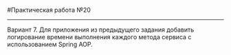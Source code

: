 #Практическая работа №20
___
Вариант 7. Для приложения из предыдущего задания добавить логирование времени выполнения каждого метода сервиса с использованием Spring AOP.